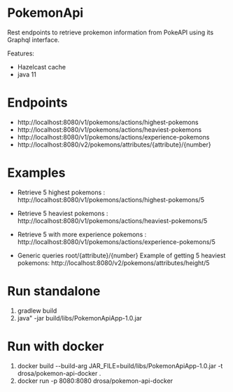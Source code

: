 # PokemonApi
Rest endpoints to retrieve prokemon information from PokeAPI using its Graphql interface.

Features:
* Hazelcast cache
* java 11

# Endpoints
* http://localhost:8080/v1/pokemons/actions/highest-pokemons
* http://localhost:8080/v1/pokemons/actions/heaviest-pokemons
* http://localhost:8080/v1/pokemons/actions/experience-pokemons
* http://localhost:8080/v2/pokemons/attributes/{attribute}/{number}

# Examples
* Retrieve 5 highest pokemons : http://localhost:8080/v1/pokemons/actions/highest-pokemons/5
* Retrieve 5 heaviest pokemons : http://localhost:8080/v1/pokemons/actions/heaviest-pokemons/5
* Retrieve 5 with more experience pokemons : http://localhost:8080/v1/pokemons/actions/experience-pokemons/5

* Generic queries root/{attribute}/{number}
Example of getting 5 heaviest pokemons: http://localhost:8080/v2/pokemons/attributes/height/5

# Run standalone
1. gradlew build
2. java" -jar build/libs/PokemonApiApp-1.0.jar

# Run with docker
1. docker build --build-arg JAR_FILE=build/libs/PokemonApiApp-1.0.jar -t drosa/pokemon-api-docker .
2. docker run -p 8080:8080 drosa/pokemon-api-docker




